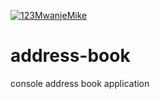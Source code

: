 [![123MwanjeMike](https://circleci.com/gh/123MwanjeMike/address-book.svg?style=shield)](https://app.circleci.com/pipelines/github/123MwanjeMike/address-book)
# address-book
console address book application

